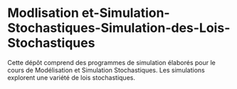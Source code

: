 # Modlisation et-Simulation-Stochastiques-Simulation-des-Lois-Stochastiques
Cette dépôt comprend des programmes de simulation élaborés pour le cours de Modélisation et Simulation Stochastiques. Les simulations explorent une variété de lois stochastiques.
